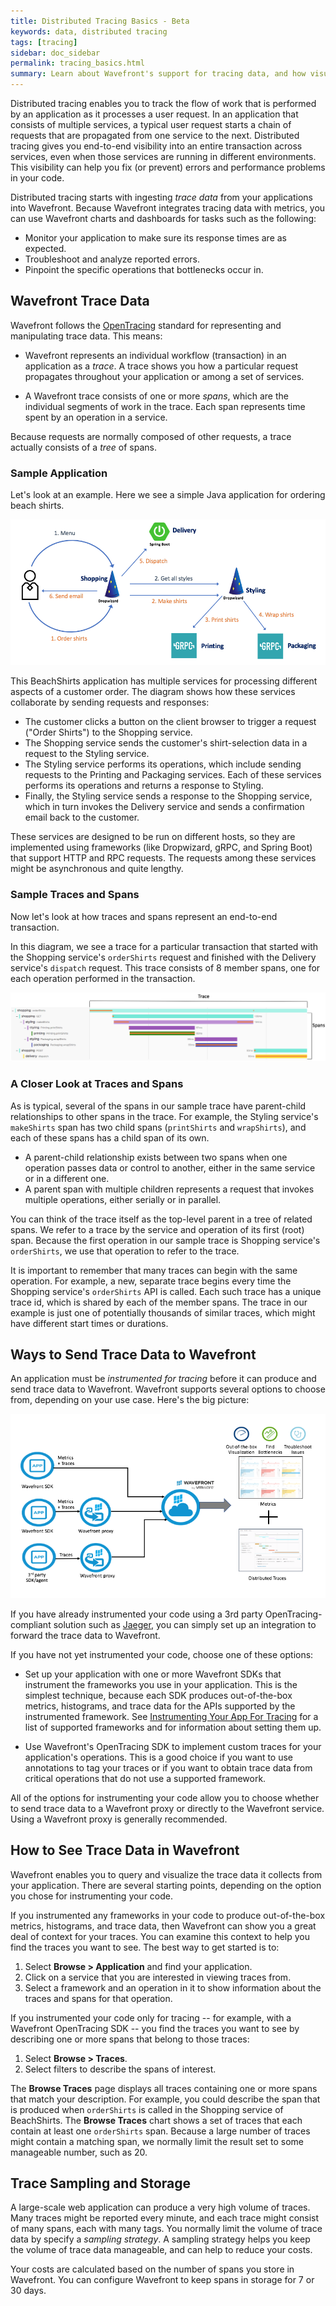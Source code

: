 ```yaml
---
title: Distributed Tracing Basics - Beta
keywords: data, distributed tracing
tags: [tracing]
sidebar: doc_sidebar
permalink: tracing_basics.html
summary: Learn about Wavefront's support for tracing data, and how visualizing traces can help you pinpoint errors and bottlenecks in your app.
---
```


Distributed tracing enables you to track the flow of work that is performed by an application as it processes a user request. In an application that consists of multiple services, a typical user request starts a chain of requests that are propagated from one service to the next.  Distributed tracing gives you end-to-end visibility into an entire transaction across services, even when those services are running in different environments. This visibility can help you fix (or prevent) errors and performance problems in your code. 

Distributed tracing starts with ingesting _trace data_ from your applications into Wavefront.
Because Wavefront integrates tracing data with metrics, you can use Wavefront charts and dashboards for tasks such as the following: 

* Monitor your application to make sure its response times are as expected.
* Troubleshoot and analyze reported errors. 
* Pinpoint the specific operations that bottlenecks occur in.

<!--- This page gives basic concepts. You can go straight to Instrumenting [link]--->

## Wavefront Trace Data

Wavefront follows the [OpenTracing](https://opentracing.io/) standard for representing and manipulating trace data. This means:

* Wavefront represents an individual workflow (transaction) in an application as a _trace_. A trace shows you how a particular request propagates throughout your application or among a set of services. 

* A Wavefront trace consists of one or more _spans_, which are the individual segments of work in the trace. Each span represents time spent by an operation in a service. 

Because requests are normally composed of other requests, a trace actually consists of a _tree_ of spans. 

### Sample Application
<!--- Revise with final names and inventory of services and operations. Styling vs. Designer. --->

Let's look at an example. Here we see a simple Java application for ordering beach shirts. 

![tracing beachShirts](images/tracing_beachshirts_app.png)

This BeachShirts application has multiple services for processing different aspects of a customer order. The diagram shows how these services collaborate by sending requests and responses:
* The customer clicks a button on the client browser to trigger a request ("Order Shirts") to the Shopping service.
* The Shopping service sends the customer's shirt-selection data in a request to the Styling service. 
* The Styling service performs its operations, which include sending requests to the Printing and Packaging services. Each of these services performs its operations and returns a response to Styling.
* Finally, the Styling service sends a response to the Shopping service, which in turn invokes the Delivery service and sends a confirmation email back to the customer. 

These services are designed to be run on different hosts, so they are implemented using frameworks (like Dropwizard, gRPC, and Spring Boot) that support HTTP and RPC requests. The requests among these services might be asynchronous and quite lengthy.

<!--- Could be in different threads, or in containers --->


### Sample Traces and Spans
<!--- Check final names and inventory of services and operations. Styling vs. Designer. --->
<!--- Get real screen shot when colors are finalized. --->

Now let's look at how traces and spans represent an end-to-end transaction. 

In this diagram, we see a trace for a particular transaction that started with the Shopping service's `orderShirts` request and finished with the Delivery service's `dispatch` request. This trace consists of 8 member spans, one for each operation performed in the transaction.

![tracing trace spans](images/tracing_trace_spans.png)

### A Closer Look at Traces and Spans

As is typical, several of the spans in our sample trace have parent-child relationships to other spans in the trace. For example,
the Styling service's `makeShirts` span has two child spans (`printShirts` and `wrapShirts`), and each of these spans has a child span of its own. 
* A parent-child relationship exists between two spans when one operation passes data or control to another, either in the same service or in a different one. 
* A parent span with multiple children represents a request that invokes multiple operations, either serially or in parallel. 

You can think of the trace itself as the top-level parent in a tree of related spans. We refer to a trace by the service and operation of its first (root) span. Because the first operation in our sample trace is Shopping service's `orderShirts`, we use that operation to refer to the trace. 

It is important to remember that many traces can begin with the same operation. For example, a new, separate trace begins every time the Shopping service's `orderShirts` API is called. Each such trace has a unique trace id, which is shared by each of the member spans. The trace in our example is just one of potentially thousands of similar traces, which might have different start times or durations. 


## Ways to Send Trace Data to Wavefront

An application must be _instrumented for tracing_ before it can produce and send trace data to Wavefront. Wavefront supports several options to choose from, depending on your use case. Here's the big picture:

![tracing architecture](images/tracing_architecture.png)

If you have already instrumented your code using a 3rd party OpenTracing-compliant solution such as [Jaeger](jaeger.html), you can simply set up an integration to forward the trace data to Wavefront. 

If you have not yet instrumented your code, choose one of these options:

* Set up your application with one or more Wavefront SDKs that instrument the frameworks you use in your application. This is the simplest technique, because each SDK produces out-of-the-box metrics, histograms, and trace data for the APIs supported by the instrumented framework. See [Instrumenting Your App For Tracing](tracing_instrumenting_frameworks.html) for a list of supported frameworks and for information about setting them up.

* Use Wavefront's OpenTracing SDK to implement custom traces for your application's operations. This is a good choice if you want to use annotations to tag your traces or if you want to obtain trace data from critical operations that do not use a supported framework. <!---  See XX for a list of supported programming languages and for links to the setup and usage steps. --->

All of the options for instrumenting your code allow you to choose whether to send trace data to a Wavefront proxy or directly to the Wavefront service. Using a Wavefront proxy is generally recommended. <!--- See XX for guidelines for choosing a proxy vs. direct ingestion. --->
 

## How to See Trace Data in Wavefront
<!--- Revise if/when a top-level menu/button replaces Browse menu for Tracing. --->

Wavefront enables you to query and visualize the trace data it collects from your application. There are several starting points, depending on the option you chose for instrumenting your code. 

If you instrumented any frameworks in your code to produce out-of-the-box metrics, histograms, and trace data, then Wavefront can show you a great deal of context for your traces. You can examine this context to help you find the traces you want to see. The best way to get started is to:
1. Select **Browse > Application** and find your application.
2. Click on a service that you are interested in viewing traces from.
3. Select a framework and an operation in it to show information about the traces and spans for that operation. <!---by following the steps in _[[Link to subsection of Tracing a Hotspot Across Services page]]_.--->

If you instrumented your code only for tracing -- for example, with a Wavefront OpenTracing SDK -- you find the traces you want to see by describing one or more spans that belong to those traces:
1. Select **Browse > Traces**.
2. Select filters to describe the spans of interest. <!---by following the steps in _[[Link to subsection of Tracing a Hotspot Across Services page]]_.--->

The **Browse Traces** page displays all traces containing one or more spans that match your description. For example, you could describe the span that is produced when `orderShirts` is called in the Shopping service of BeachShirts. The **Browse Traces** chart shows a set of traces that each contain at least one `orderShirts` span. Because a large number of traces might contain a matching span, we normally limit the result set to some manageable number, such as 20.



<!--- In Hotspots topic - mention that specified span could be anywhere in result trace. Might but need not be first. ---> 
<!---  In Hotspots topic -  mention and link to spans() function ---> 
<!--- You can use the `spans()` function in the Wavefront Query Language to describe the spans you want to match.

```
limit(20, spans(orderShirts, application=beachshirts and service=shopping))
```
--->

## Trace Sampling and Storage

A large-scale web application can produce a very high volume of traces. Many traces might be reported every minute, and each trace might consist of many spans, each with many tags.  You normally limit the volume of trace data by specify a _sampling strategy_. 
A sampling strategy helps you keep the volume of trace data manageable, and can help to reduce your costs.

<!--- _[[Summary of supported strategies. Link to topic on sampling strategies, proxy setup steps, SDK setup steps]]_ --->

Your costs are calculated based on the number of spans you store in Wavefront. You can configure Wavefront to keep spans in storage for 7 or 30 days.

<!---
## Questions for Reviewers

1. Mention configuring sampling rate on this page? Proxy or SDK or both?

--->
